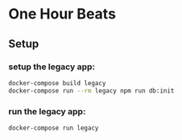 # One Hour Beats

## Setup

### setup the legacy app:

```sh
docker-compose build legacy
docker-compose run --rm legacy npm run db:init
```

### run the legacy app:

```sh
docker-compose run legacy
```

